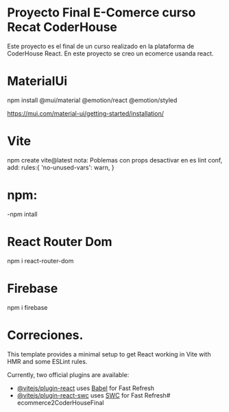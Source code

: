 # Proyecto Final E-Comerce curso Recat CoderHouse 
Este proyecto es el final de un curso realizado en la plataforma de CoderHouse
React.
En este proyecto se creo un ecomerce usanda react.

<DEPENDENCIAS>

# MaterialUi

npm install @mui/material @emotion/react @emotion/styled

https://mui.com/material-ui/getting-started/installation/
 
# Vite
npm create vite@latest
nota: Poblemas con props desactivar en es lint conf, add:
rules:{
  'no-unused-vars': warn,
}
# npm:
-npm intall
# React Router Dom 
npm i react-router-dom
# Firebase
npm i firebase

# Correciones.

This template provides a minimal setup to get React working in Vite with HMR and some ESLint rules.

Currently, two official plugins are available:

- [@vitejs/plugin-react](https://github.com/vitejs/vite-plugin-react/blob/main/packages/plugin-react/README.md) uses [Babel](https://babeljs.io/) for Fast Refresh
- [@vitejs/plugin-react-swc](https://github.com/vitejs/vite-plugin-react-swc) uses [SWC](https://swc.rs/) for Fast Refresh# ecommerce2CoderHouseFinal
